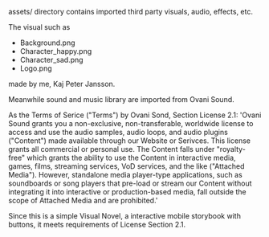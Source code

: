 assets/ directory contains imported third party visuals, audio, effects, etc.

The visual such as 
* Background.png
* Character_happy.png
* Character_sad.png
* Logo.png

made by me, Kaj Peter Jansson.

Meanwhile sound and music library are imported from Ovani Sound.

As the Terms of Serice ("Terms") by Ovani Sond, Section License 2.1:
'Ovani Sound grants you a non-exclusive, non-transferable, worldwide
license to access and use the audio samples, audio loops, and audio plugins
("Content") made available through our Website or Serivces. This license grants
all commercial or personal use. The Content falls under "royalty-free" which grants
the ability to use the Content in interactive media, games, films, streaming services,
VoD services, and the like ("Attached Media"). However, standalone media player-type
applications, such as soundboards or song players that pre-load or stream our
Content without integrating it into interactive or production-based media, fall
outside the scope of Attached Media and are prohibited.'

Since this is a simple Visual Novel, a interactive mobile storybook with buttons,
it meets requirements of License Section 2.1.
